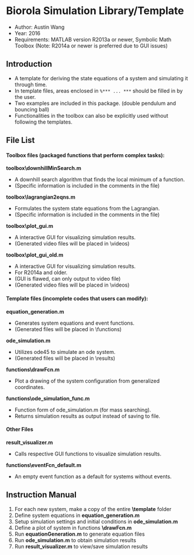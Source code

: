 # Biorola Simulation Library/Template
- Author: Austin Wang
- Year: 2016
- Requirements: MATLAB version R2013a or newer, Symbolic Math Toolbox (Note: R2014a or newer is preferred due to GUI issues)

## Introduction
- A template for deriving the state equations of a system and simulating it through time.
- In template files, areas enclosed in `%*** ... ***` should be filled in by the user.
- Two examples are included in this package. (double pendulum and bouncing ball)
- Functionalities in the toolbox can also be explicitly used without following the templates.

## File List
#### Toolbox files (packaged functions that perform complex tasks):
**toolbox\downhillMinSearch.m**
- A downhill search algorithm that finds the local minimum of a function.
- (Specific information is included in the comments in the file)

**toolbox\lagrangian2eqns.m**
- Formulates the system state equations from the Lagrangian.
- (Specific information is included in the comments in the file)

**toolbox\plot_gui.m**
- A interactive GUI for visualizing simulation results.
- (Generated video files will be placed in \videos)

**toolbox\plot_gui_old.m**
- A interactive GUI for visualizing simulation results.
- For R2014a and older.
- (GUI is flawed, can only output to video file)
- (Generated video files will be placed in \videos)

#### Template files (incomplete codes that users can modify):
**equation_generation.m**
- Generates system equations and event functions.
- (Generated files will be placed in \functions)

**ode_simulation.m**
- Utilizes ode45 to simulate an ode system.
- (Generated files will be placed in \results)

**functions\drawFcn.m**
- Plot a drawing of the system configuration from generalized coordinates.

**functions\ode_simulation_func.m**
- Function form of ode_simulation.m (for mass searching).
- Returns simulation results as output instead of saving to file.

#### Other Files

**result_visualizer.m**
- Calls respective GUI functions to visualize simulation results.

**functions\eventFcn_default.m**
- An empty event function as a default for systems without events.

## Instruction Manual
1. For each new system, make a copy of the entire **\template** folder
2. Define system equations in **equation_generation.m**
3. Setup simulation settings and initial conditions in **ode_simulation.m**
4. Define a plot of system in functions **\drawFcn.m**
5. Run **equationGeneration.m** to generate equation files
6. Run **ode_simulation.m** to obtain simulation results
7. Run **result_visualizer.m** to view/save simulation results
